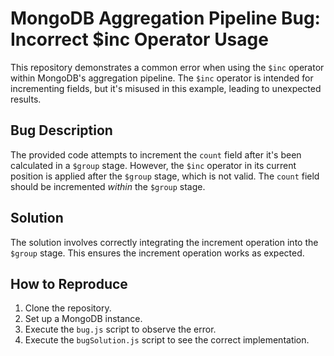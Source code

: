# MongoDB Aggregation Pipeline Bug: Incorrect $inc Operator Usage

This repository demonstrates a common error when using the `$inc` operator within MongoDB's aggregation pipeline. The `$inc` operator is intended for incrementing fields, but it's misused in this example, leading to unexpected results.

## Bug Description

The provided code attempts to increment the `count` field after it's been calculated in a `$group` stage. However, the `$inc` operator in its current position is applied after the `$group` stage, which is not valid.  The `count` field should be incremented *within* the `$group` stage.

## Solution

The solution involves correctly integrating the increment operation into the `$group` stage.  This ensures the increment operation works as expected.

## How to Reproduce

1. Clone the repository.
2. Set up a MongoDB instance.
3. Execute the `bug.js` script to observe the error.
4. Execute the `bugSolution.js` script to see the correct implementation.

